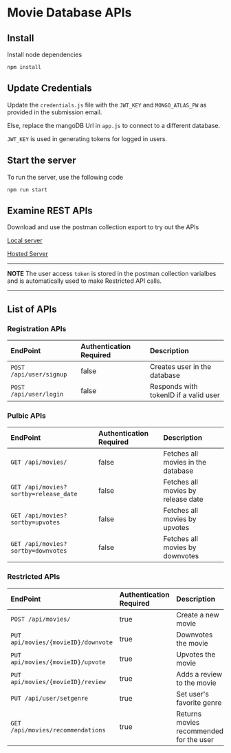 # Movie Database APIs

## Install

Install node dependencies

    npm install

## Update Credentials

Update the `credentials.js` file with the `JWT_KEY` and `MONGO_ATLAS_PW` as provided in the submission email.

Else, replace the mangoDB Url in `app.js` to connect to a different database.

`JWT_KEY` is used in generating tokens for logged in users.

## Start the server

To run the server, use the following code

    npm run start

## Examine REST APIs

Download and use the postman collection export to try out the APIs

[Local server](https://github.com/hsjeevan/MovieDB-mango-aws-nodejs/blob/master/PostmanCollections/MovieDB%20-%20localhost.postman_collection.json)

[Hosted Server](https://github.com/hsjeevan/MovieDB-mango-aws-nodejs/blob/master/PostmanCollections/MovieDB%20-%20AWS.postman_collection.json)

---

**NOTE**
The user access `token` is stored in the postman collection varialbes and is automatically used to make Restricted API calls.

---

## List of APIs

### Registration APIs

| EndPoint                | Authentication Required | Description                           |
| :---------------------- | :---------------------- | :------------------------------------ |
| `POST /api/user/signup` | false                   | Creates user in the database          |
| `POST /api/user/login`  | false                   | Responds with tokenID if a valid user |

### Pulbic APIs

| EndPoint                              | Authentication Required | Description                        |
| :------------------------------------ | :---------------------- | :--------------------------------- |
| `GET /api/movies/`                    | false                   | Fetches all movies in the database |
| `GET /api/movies?sortby=release_date` | false                   | Fetches all movies by release date |
| `GET /api/movies?sortby=upvotes`      | false                   | Fetches all movies by upvotes      |
| `GET /api/movies?sortby=downvotes`    | false                   | Fetches all movies by downvotes    |

### Restricted APIs

| EndPoint                            | Authentication Required | Description                             |
| :---------------------------------- | :---------------------- | :-------------------------------------- |
| `POST /api/movies/`                 | true                    | Create a new movie                      |
| `PUT api/movies/{movieID}/downvote` | true                    | Downvotes the movie                     |
| `PUT api/movies/{movieID}/upvote`   | true                    | Upvotes the movie                       |
| `PUT api/movies/{movieID}/review`   | true                    | Adds a review to the movie              |
| `PUT /api/user/setgenre`            | true                    | Set user's favorite genre               |
| `GET /api/movies/recommendations`   | true                    | Returns movies recommended for the user |
